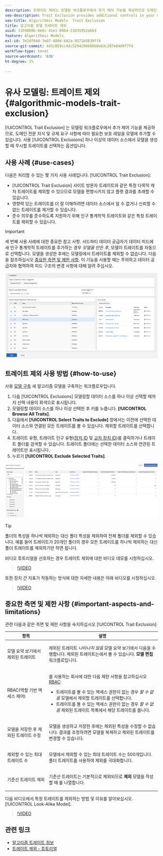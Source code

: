 ```yaml
---
description: 트레이트 제외는 모델링 워크플로우에서 추가 제어 기능을 제공하므로 도메인 전문 지식 및 규제 요구 사항에 따라 필요한 보호 레일을 모델에 추가할 수 있습니다. 하나 이상의 데이터 소스에서 모델을 생성할 때 무시할 트레이트를 선택하려면 제외 옵션을 사용합니다.
seo-description: Trait Exclusion provides additional controls in your modeling workflow, allowing you to add the necessary guard rails to the model, based on your domain expertise and regulatory requirements. Use the Exclusions option to select which traits to ignore when creating models from one or more data sources.
seo-title: Algorithmic Models  Trait Exclusion
title: 알고리즘 모델 트레이트 제외
uuid: 1359800b-6e6c-41e1-88b4-23d31952abb3
feature: Algorithmic Models
exl-id: 7e2df04d-7e07-408d-b82a-9571b5839ff4
source-git-commit: 4d3c859cc4dc5294286680b0e63c287e0409f7fd
workflow-type: tm+mt
source-wordcount: '636'
ht-degree: 1%

---
```


# 유사 모델링: 트레이트 제외 {#algorithmic-models-trait-exclusion}

[!UICONTROL Trait Exclusion] 는 모델링 워크플로우에서 추가 제어 기능을 제공하므로, 도메인 전문 지식 및 규제 요구 사항에 따라 필요한 보호 레일을 모델에 추가할 수 있습니다. 사용 [!UICONTROL Exclusions] 하나 이상의 데이터 소스에서 모델을 생성할 때 무시할 트레이트를 선택하는 옵션입니다.

## 사용 사례 {#use-cases}

다음은 처리할 수 있는 몇 가지 사용 사례입니다. [!UICONTROL Trait Exclusion]:

* [!UICONTROL Trait Exclusion] 사이트 방문자 트레이트와 같은 특정 다목적 캐치 트레이트를 제외할 수 있으므로 모델을 편향시키지 않고 플랫 결과를 초래할 수 있습니다.
* 영향력 있는 트레이트를 더 잘 이해하려면 데이터 소스에서 알 수 없거나 신뢰할 수 없는 트레이트를 제거할 수 있습니다.
* 준수 의무를 준수하도록 지원하기 위해 인구 통계학적 트레이트와 같은 특정 트레이트를 제외할 수 있습니다.

>[!IMPORTANT]
>
>세 번째 사용 사례에 대한 중요한 참고 사항. 서드파티 데이터 공급자가 데이터 피드에 새 인구 통계학적 트레이트를 추가하는 경우 *모델을 만든 후*, 모델이 트레이트를 자동으로 선택합니다. 모델을 생성한 후에는 모델링에서 트레이트를 제외할 수 없습니다. 다음을 참조하십시오 [중요한 측면 및 제한 사항](../../features/algorithmic-models/trait-exclusion-algo-models.md#important-aspects-and-limitations). 이 기능을 사용할 때는 주의하고 데이터 공급자와 협력하여 피드 구조의 변경 사항에 대해 알려 주십시오.

![](assets/lam_exclude_traits.png)

## 트레이트 제외 사용 방법 {#how-to-use}

사용 [모델 구축](../../features/algorithmic-models/create-model.md#build-model) 새 알고리즘 모델을 구축하는 워크플로우입니다.

1. 다음 [!UICONTROL Exclusions] 모델링할 데이터 소스를 하나 이상 선택할 때까지 선택 내용이 회색으로 표시됩니다.
2. 모델링할 데이터 소스를 하나 이상 선택한 후 키를 누릅니다. **[!UICONTROL Browse All Traits]**.
3. 다음에서 **[!UICONTROL Select Traits to Exclude]** 창에서는 이전에 선택한 데이터 소스와 연결된 모든 트레이트를 볼 수 있습니다. 제외할 트레이트를 선택합니다.
4. 트레이트 유형, 트레이트 인구 유형([장치 ID](../../reference/ids-in-aam.md) 및 [교차 장치 ID](../../reference/ids-in-aam.md))를 클릭하거나 트레이트 폴더를 검색할 수 있습니다. 트레이트 폴더에는 선택한 데이터 소스와 연관된 트레이트만 표시됩니다.
5. 누르기 **[!UICONTROL Exclude Selected Traits]**.

![트레이트 제외](assets/trait-exclusions-browse-traits.png)

>[!TIP]
>
>폴더의 특성을 하나씩 제외하는 대신 폴더 특성을 제외하여 전체 폴더를 제외할 수 있습니다. 예를 들어 트레이트가 20개인 폴더의 경우 모든 트레이트를 하나씩 제외하는 대신 폴더 트레이트를 제외하기만 하면 됩니다.

비디오 튜토리얼을 선호하는 경우 트레이트 제외에 대한 비디오 데모를 시청하십시오.

>[!VIDEO](https://video.tv.adobe.com/v/25569/?quality=12)

또한 장치 간 지표가 작동하는 방식에 대한 자세한 내용은 아래 비디오를 시청하십시오.

>[!VIDEO](https://video.tv.adobe.com/v/33445/?quality=12)

## 중요한 측면 및 제한 사항 {#important-aspects-and-limitations}

관련 다음과 같은 측면 및 제한 사항을 숙지하십시오 [!UICONTROL Trait Exclusion]:

<table id="table_BA5C3545BC9E4717BD567B00C803AA53"> 
 <thead> 
  <tr> 
   <th colname="col1" class="entry"> 항목 </th> 
   <th colname="col2" class="entry"> 설명 </th>
  </tr> 
 </thead>
 <tbody> 
  <tr> 
   <td colname="col1"> <p>모델 요약 보기에서 제외된 트레이트 </p> </td>
   <td colname="col2"> <p>제외된 트레이트 <i>나타나지 않음</i> 모델 요약 보기에서 다음을 수행합니다. 제외된 트레이트는에서 볼 수 있습니다. <b><span class="uicontrol"> 모델 편집</span></b> 워크플로입니다. </p> </td>
  </tr> 
  <tr> 
   <td colname="col1"> <p>RBAC(역할 기반 액세스 제어) </p> </td>
   <td colname="col2"> <p>를 사용하는 회사에 대한 다음 제한 사항을 참고하십시오 <a href="../../features/administration/administration-overview.md#administration"> RBAC</a>: </p> <p>
     <ul id="ul_38A4056C235B428C822EA4A353893786"> 
      <li id="li_2624FB35581F4807B8530910D63FFDBF">트레이트를 볼 수 있는 액세스 권한이 없는 경우 <i>할 수 없음</i> 모델에서 제외할 트레이트를 선택합니다. </li>
      <li id="li_3FD7A12AAAA8462EA84A760C05F20379">트레이트를 볼 수 있는 액세스 권한이 없는 경우 <i>할 수 없음</i> 제외된 트레이트 목록에서 해당 트레이트를 봅니다. </li>
     </ul> </p> </td>
  </tr> 
  <tr> 
   <td colname="col1"> <p>모델을 저장한 후 제외된 트레이트 수정 </p> </td>
   <td colname="col2"> <p>모델을 생성하고 저장한 후에는 제외된 특성을 수정할 수 없습니다. 결과를 조정하려면 모델을 복제하고 제외된 트레이트를 변경할 수 있습니다. </p> </td>
  </tr> 
  <tr> 
   <td colname="col1"> <p>제외할 수 있는 최대 트레이트 수 </p> </td>
   <td colname="col2"> <p>모델에서 제외할 수 있는 최대 트레이트 수는 500개입니다. 폴더 트레이트를 사용하여 제외를 극대화합니다. </p> </td>
  </tr> 
  <tr> 
   <td colname="col1"> <p>기준선 트레이트 제외 </p> </td>
   <td colname="col2"> <p>기준선 트레이트는 기본적으로 제외되므로 <b><span class="uicontrol"> 제외</span></b> 모델을 작성할 때 를 나열합니다. </p> </td>
  </tr>
 </tbody>
</table>

다음 비디오에서 특정 트레이트를 제외하는 방법 및 이유를 알아보십시오. [!UICONTROL Look-Alike Model].

>[!VIDEO](https://video.tv.adobe.com/v/25569/)

## 관련 링크

* [알고리즘 트레이트 정보](/help/using/features/algorithmic-models/understanding-models.md)
* [트레이트 제외 - 튜토리얼](https://helpx.adobe.com/audience-manager/kt/using/excluding-traits-look-alike-model-feature-video-use.html)
